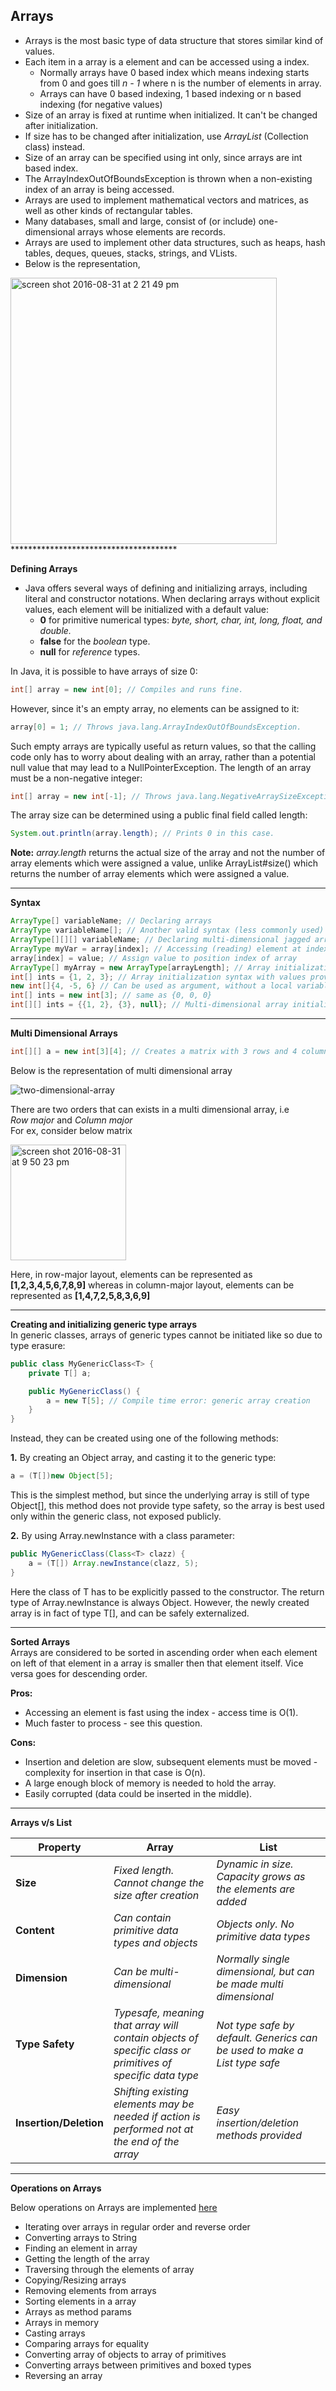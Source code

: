 ## Arrays

- Arrays is the most basic type of data structure that stores similar kind of values. 
- Each item in a array is a element and can be accessed using a index. 
    - Normally arrays have 0 based index which means indexing starts from 0 and goes till _n - 1_ where n is the number of elements in array.
    - Arrays can have 0 based indexing, 1 based indexing or n based indexing (for negative values)
- Size of an array is fixed at runtime when initialized. It can't be changed after initialization.
- If size has to be changed after initialization, use _ArrayList_ (Collection class) instead.
- Size of an array can be specified using int only, since arrays are int based index.
- The ArrayIndexOutOfBoundsException is thrown when a non-existing index of an array is being accessed.
- Arrays are used to implement mathematical vectors and matrices, as well as other kinds of rectangular tables. 
- Many databases, small and large, consist of (or include) one-dimensional arrays whose elements are records.
- Arrays are used to implement other data structures, such as heaps, hash tables, deques, queues, stacks, strings, and VLists.
- Below is the representation, 

<img width="426" alt="screen shot 2016-08-31 at 2 21 49 pm" src="https://cloud.githubusercontent.com/assets/3439029/18146774/600b0d4a-6f86-11e6-8005-3f6da1afc95f.png">
**************************************

**Defining Arrays**
- Java offers several ways of defining and initializing arrays, including literal and constructor notations. When declaring arrays without explicit values, each element will be initialized with a default value:
    - **0** for primitive numerical types: _byte, short, char, int, long, float, and double._
    - **false** for the _boolean_ type.
    - **null** for _reference_ types.

In Java, it is possible to have arrays of size 0:
```java 
int[] array = new int[0]; // Compiles and runs fine.
```
However, since it's an empty array, no elements can be assigned to it:
```java
array[0] = 1; // Throws java.lang.ArrayIndexOutOfBoundsException.
```
Such empty arrays are typically useful as return values, so that the calling code only has to worry about dealing with an array, rather than a potential null value that may lead to a NullPointerException.
The length of an array must be a non-negative integer:
```java
int[] array = new int[-1]; // Throws java.lang.NegativeArraySizeException
```
The array size can be determined using a public final field called length:
```java
System.out.println(array.length); // Prints 0 in this case.
```
**Note:** _array.length_ returns the actual size of the array and not the number of array elements which were assigned a value, unlike ArrayList#size() which returns the number of array elements which were assigned a value.
**************************************

**Syntax**
```java
ArrayType[] variableName; // Declaring arrays
ArrayType variableName[]; // Another valid syntax (less commonly used)
ArrayType[][][] variableName; // Declaring multi-dimensional jagged arrays (repeat []s)
ArrayType myVar = array[index]; // Accessing (reading) element at index
array[index] = value; // Assign value to position index of array
ArrayType[] myArray = new ArrayType[arrayLength]; // Array initialization syntax
int[] ints = {1, 2, 3}; // Array initialization syntax with values provided, length is inferred from the number of provided values: {[value1[, value2]*]}
new int[]{4, -5, 6} // Can be used as argument, without a local variable
int[] ints = new int[3]; // same as {0, 0, 0}
int[][] ints = {{1, 2}, {3}, null}; // Multi-dimensional array initialization. int[] extends Object (and so does anyType[]) so null is a valid value.
```
**************************************

**Multi Dimensional Arrays**  
```java
int[][] a = new int[3][4]; // Creates a matrix with 3 rows and 4 columns
```
Below is the representation of multi dimensional array  

![two-dimensional-array](https://cloud.githubusercontent.com/assets/3439029/18147340/0729cd8a-6f89-11e6-841f-5ac5bf53bd02.png)

There are two orders that can exists in a multi dimensional array, i.e  
_Row major_ and _Column major_  
For ex, consider below matrix

<img width="185" alt="screen shot 2016-08-31 at 9 50 23 pm" src="https://cloud.githubusercontent.com/assets/3439029/18155706/04e2045c-6fc5-11e6-847e-8d8f406de844.png">

Here, in row-major layout, elements can be represented as **[1,2,3,4,5,6,7,8,9]** whereas in column-major layout, elements can be represented as **[1,4,7,2,5,8,3,6,9]**

**************************************

**Creating and initializing generic type arrays**  
In generic classes, arrays of generic types cannot be initiated like so due to type erasure:
```java
public class MyGenericClass<T> {
    private T[] a;

    public MyGenericClass() {
        a = new T[5]; // Compile time error: generic array creation
    }
}
```
Instead, they can be created using one of the following methods:  

**1.** By creating an Object array, and casting it to the generic type:
```java
a = (T[])new Object[5];
```
This is the simplest method, but since the underlying array is still of type Object[], this method does not provide type safety, so the array is best used only within the generic class, not exposed publicly.  

**2.** By using Array.newInstance with a class parameter:
```java
public MyGenericClass(Class<T> clazz) {
    a = (T[]) Array.newInstance(clazz, 5);
}
```
Here the class of T has to be explicitly passed to the constructor. The return type of Array.newInstance is always Object. However, the newly created array is in fact of type T[], and can be safely externalized.
**************************************

**Sorted Arrays**  
Arrays are considered to be sorted in ascending order when each element on left of that element in a array is smaller then that element itself. Vice versa goes for descending order.

**Pros:**
- Accessing an element is fast using the index - access time is O(1).
- Much faster to process - see this question.  
    
**Cons:**
- Insertion and deletion are slow, subsequent elements must be moved - complexity for insertion in that case is O(n).
- A large enough block of memory is needed to hold the array.
- Easily corrupted (data could be inserted in the middle).  

**************************************

**Arrays v/s List**

| **Property**        | **Array**           | **List**  |
| ------------- |-------------| -----|
| **Size** | _Fixed length. Cannot change the size after creation_ | _Dynamic in size. Capacity grows as the elements are added_ |
| **Content** | _Can contain primitive data types and objects_ | _Objects only. No primitive data types_ |
| **Dimension** | _Can be multi-dimensional_ | _Normally single dimensional, but can be made multi dimensional_ |
| **Type Safety** | _Typesafe, meaning that array will contain objects of specific class or primitives of specific data type_ | _Not type safe by default. Generics can be used to make a List type safe_ |
| **Insertion/Deletion** | _Shifting existing elements may be needed if action is performed not at the end of the array_ | _Easy insertion/deletion methods provided_ |
**************************************

**Operations on Arrays** 

Below operations on Arrays are implemented [here](../Arrays/BasicOperations.java)
- Iterating over arrays in regular order and reverse order
- Converting arrays to String
- Finding an element in array
- Getting the length of the array
- Traversing through the elements of array
- Copying/Resizing arrays
- Removing elements from arrays
- Sorting elements in a array
- Arrays as method params
- Arrays in memory
- Casting arrays
- Comparing arrays for equality
- Converting array of objects to array of primitives
- Converting arrays between primitives and boxed types
- Reversing an array

